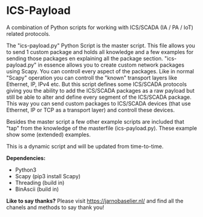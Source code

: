 # ICS-Payload
A combination of Python scripts for working with ICS/SCADA (IA / PA / IoT) related protocols.

The "ics-payload.py" Python Script is the master script. This file allows you to send 1 custom package and holds all knowledge and a few examples for sending those packages en explaining all the package section. "ics-payload.py" in essence allows you to create custom network packages using Scapy. You can controll every aspect of the packages. Like in normal "Scapy" operation you can controll the "known" transport layers like Ethernet, IP, IPv4 etc. But this script defines some ICS/SCADA protocols giving you the ability to add the ICS/SCADA packages as a raw payload but still be able to alter and define every segment of the ICS/SCADA package. This way you can send custom packages to ICS/SCADA devices (that use Ethernet, IP or TCP as a transport layer) and controll these devices.

Besides the master script a few other example scripts are included that "tap" from the knowledge of the masterfile (ics-payload.py). These example show some (extended) examples.

This is a dynamic script and will be updated from time-to-time.

**Dependencies:**
- Python3
- Scapy (pip3 install Scapy)
- Threading (build in)
- BinAscii (build in)

**Like to say thanks?**
Please visit https://jarnobaselier.nl/ and find all the chanels and methods to say thank you!
